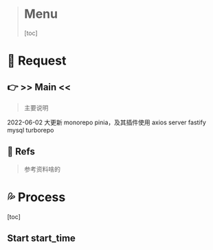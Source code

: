 > # Menu
> [toc]

#  📃 Request

## :point_right: >> Main <<

> 主要说明


2022-06-02 大更新
monorepo
pinia，及其插件使用
axios
server
fastify
mysql
turborepo





## :eyes: Refs 

> 参考资料啥的







# 💦 Process 

[toc]







## Start start_time

```



```

































